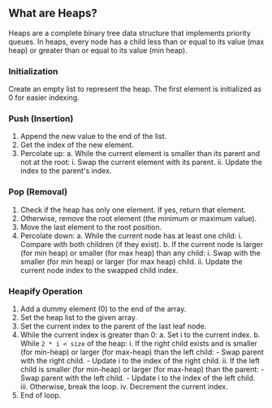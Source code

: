 ## What are Heaps?

Heaps are a complete binary tree data structure that implements priority queues. In heaps, every node has a child less than or equal to its value (max heap) or greater than or equal to its value (min heap).

### Initialization

Create an empty list to represent the heap. The first element is initialized as 0 for easier indexing.

### Push (Insertion)

1. Append the new value to the end of the list.
2. Get the index of the new element.
3. Percolate up:
    a. While the current element is smaller than its parent and not at the root:
        i. Swap the current element with its parent.
        ii. Update the index to the parent's index.

### Pop (Removal)

1. Check if the heap has only one element. If yes, return that element.
2. Otherwise, remove the root element (the minimum or maximum value).
3. Move the last element to the root position.
4. Percolate down:
    a. While the current node has at least one child:
        i. Compare with both children (if they exist).
    b. If the current node is larger (for min heap) or smaller (for max heap) than any child:
        i. Swap with the smaller (for min heap) or larger (for max heap) child.
        ii. Update the current node index to the swapped child index.

### Heapify Operation

1. Add a dummy element (0) to the end of the array.
2. Set the heap list to the given array.
3. Set the current index to the parent of the last leaf node.
4. While the current index is greater than 0:
    a. Set i to the current index.
    b. While `2 * i < size` of the heap:
        i. If the right child exists and is smaller (for min-heap) or larger (for max-heap) than the left child:
            - Swap parent with the right child.
            - Update i to the index of the right child.
        ii. If the left child is smaller (for min-heap) or larger (for max-heap) than the parent:
            - Swap parent with the left child.
            - Update i to the index of the left child.
        iii. Otherwise, break the loop.
    iv. Decrement the current index.
5. End of loop.

